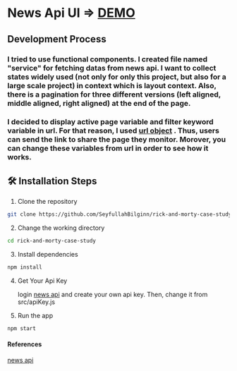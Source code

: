 # News Api UI => [DEMO](https://drive.google.com/file/d/1YRN9Jwcq4X8q0-Z2Z07PqghW2IQD0lQ3/view?usp=sharing)

## Development Process

###  I tried to use functional components. I created file named "service" for fetching datas from news api. I want to collect states widely used (not only for only this project, but also for a large scale project) in context which is layout context. Also, there is a pagination for three different versions (left aligned, middle aligned, right aligned) at the end of the page.
  
### I decided to display active page variable and filter keyword variable in url. For that reason, I used [url object](https://developer.mozilla.org/en-US/docs/Web/API/URL/URL) . Thus, users can send the link to share the page they monitor. Morover, you can change these variables from url in order to see how it works.

## 🛠️ Installation Steps

1. Clone the repository

```bash
git clone https://github.com/SeyfullahBilginn/rick-and-morty-case-study.git
```

2. Change the working directory

```bash
cd rick-and-morty-case-study
```

3. Install dependencies

```bash
npm install
```

4. Get Your Api Key

   login [news api](https://newsapi.org/) and create your own api key. Then, change it from src/apiKey.js  

5. Run the app

```bash
npm start
```

#### References
[news api](https://newsapi.org/)
